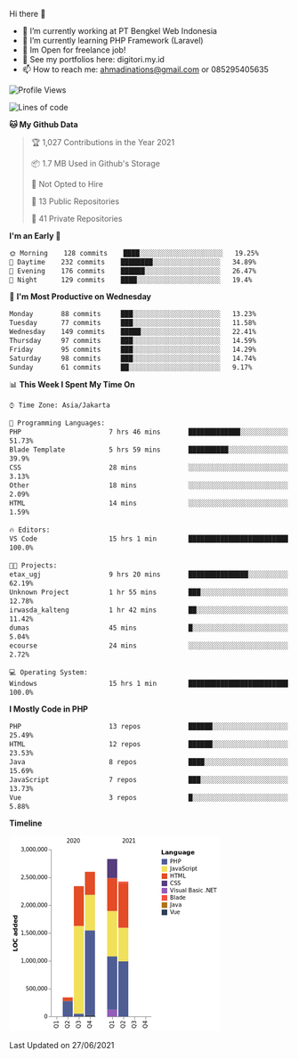 Hi there 👋

- 🔭 I’m currently working at PT Bengkel Web Indonesia
- 🌱 I’m currently learning PHP Framework (Laravel)
- 📂 Im Open for freelance job!
- 🧷 See my portfolios here: digitori.my.id
- 📫 How to reach me: ahmadinations@gmail.com or 085295405635


<!--START_SECTION:waka-->
![Profile Views](http://img.shields.io/badge/Profile%20Views-44-blue)

![Lines of code](https://img.shields.io/badge/From%20Hello%20World%20I%27ve%20Written-10.6%20million%20lines%20of%20code-blue)

**🐱 My Github Data** 

> 🏆 1,027 Contributions in the Year 2021
 > 
> 📦 1.7 MB Used in Github's Storage 
 > 
> 🚫 Not Opted to Hire
 > 
> 📜 13 Public Repositories 
 > 
> 🔑 41 Private Repositories  
 > 
**I'm an Early 🐤** 

```text
🌞 Morning    128 commits    ████░░░░░░░░░░░░░░░░░░░░░   19.25% 
🌆 Daytime    232 commits    ████████░░░░░░░░░░░░░░░░░   34.89% 
🌃 Evening    176 commits    ██████░░░░░░░░░░░░░░░░░░░   26.47% 
🌙 Night      129 commits    ████░░░░░░░░░░░░░░░░░░░░░   19.4%

```
📅 **I'm Most Productive on Wednesday** 

```text
Monday       88 commits     ███░░░░░░░░░░░░░░░░░░░░░░   13.23% 
Tuesday      77 commits     ███░░░░░░░░░░░░░░░░░░░░░░   11.58% 
Wednesday    149 commits    █████░░░░░░░░░░░░░░░░░░░░   22.41% 
Thursday     97 commits     ███░░░░░░░░░░░░░░░░░░░░░░   14.59% 
Friday       95 commits     ███░░░░░░░░░░░░░░░░░░░░░░   14.29% 
Saturday     98 commits     ███░░░░░░░░░░░░░░░░░░░░░░   14.74% 
Sunday       61 commits     ██░░░░░░░░░░░░░░░░░░░░░░░   9.17%

```


📊 **This Week I Spent My Time On** 

```text
⌚︎ Time Zone: Asia/Jakarta

💬 Programming Languages: 
PHP                      7 hrs 46 mins       █████████████░░░░░░░░░░░░   51.73% 
Blade Template           5 hrs 59 mins       ██████████░░░░░░░░░░░░░░░   39.9% 
CSS                      28 mins             ░░░░░░░░░░░░░░░░░░░░░░░░░   3.13% 
Other                    18 mins             ░░░░░░░░░░░░░░░░░░░░░░░░░   2.09% 
HTML                     14 mins             ░░░░░░░░░░░░░░░░░░░░░░░░░   1.59%

🔥 Editors: 
VS Code                  15 hrs 1 min        █████████████████████████   100.0%

🐱‍💻 Projects: 
etax_ugj                 9 hrs 20 mins       ███████████████░░░░░░░░░░   62.19% 
Unknown Project          1 hr 55 mins        ███░░░░░░░░░░░░░░░░░░░░░░   12.78% 
irwasda_kalteng          1 hr 42 mins        ██░░░░░░░░░░░░░░░░░░░░░░░   11.42% 
dumas                    45 mins             █░░░░░░░░░░░░░░░░░░░░░░░░   5.04% 
ecourse                  24 mins             ░░░░░░░░░░░░░░░░░░░░░░░░░   2.72%

💻 Operating System: 
Windows                  15 hrs 1 min        █████████████████████████   100.0%

```

**I Mostly Code in PHP** 

```text
PHP                      13 repos            ██████░░░░░░░░░░░░░░░░░░░   25.49% 
HTML                     12 repos            ██████░░░░░░░░░░░░░░░░░░░   23.53% 
Java                     8 repos             ████░░░░░░░░░░░░░░░░░░░░░   15.69% 
JavaScript               7 repos             ███░░░░░░░░░░░░░░░░░░░░░░   13.73% 
Vue                      3 repos             █░░░░░░░░░░░░░░░░░░░░░░░░   5.88%

```


**Timeline**

![Chart not found](https://raw.githubusercontent.com/MuhamadAhmadin/MuhamadAhmadin/master/charts/bar_graph.png) 


 Last Updated on 27/06/2021
<!--END_SECTION:waka-->
